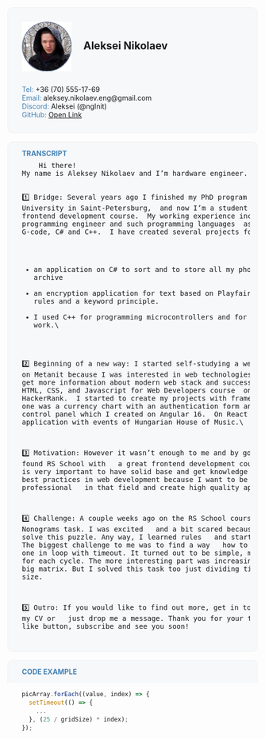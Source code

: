 <div style="display:flex;background-color:#f6f8fa;border:1px solid #f0f0f0;border-bottom:none;border-radius:10px 10px 0 0;padding:28px">
<img width="100px" style="display:inline-block;background:none" src="https://raw.githubusercontent.com/ngInit/Assets/refs/heads/main/cvA.png" alt="CV image">
<h2 style="display:inline-block;margin-top:36px;border:none;margin-left:24px">Aleksei Nikolaev</h2>
</div>
<div style="background-color:#f6f8fa;border:1px solid #f0f0f0;border-top:none;border-radius:0 0 10px 10px;padding: 0 28px 28px;">
<span style="color:steelblue">Tel:</span> <span>+36 (70) 555-17-69</span><br>
<span style="color:steelblue">Email:</span> <span>aleksey.nikolaev.eng@gmail.com</span><br>
<span style="color:steelblue">Discord:</span> Aleksei (@ngInit)<span></span><br>
<span style="color:steelblue">GitHub:</span> <a target="_blank" href="https://github.com/ngInit">Open Link</a><br>
</div>
<br>
<div style="background-color:#f6f8fa;border:1px solid #f0f0f0;border-radius:10px;padding:14px">
<span style="display:inline-block;margin:0 0 8px 14px;font-weight:700;color:steelblue">TRANSCRIPT</span>
<pre style="background:none;padding:0;margin:0 0 0 14px">
    Hi there!
My name is Aleksey Nikolaev and I’m hardware engineer.

1️⃣ Bridge:
    Several years ago I finished my PhD program in ITMO University in Saint-Petersburg,&nbsp;
and now I’m a student of RS School on a frontend development course.&nbsp;
My working experience includes CNC programming engineer and such programming languages&nbsp;
as MP post and G-code, C# and C++.&nbsp;
I have created several projects for myself:
 - an application on C# to sort and to store all my photos to archive
 - an encryption application for text based on Playfair cipher with all rules and 
a keyword principle. 
 - I used C++ for programming microcontrollers and for my scientific work.\

2️⃣ Beginning of a new way:
I started self-studying a web development on Metanit because I was interested in web
technologies. I decided to get more information about modern web stack and
successfully finished HTML, CSS, and Javascript for Web Developers course&nbsp;
on Coursera and HackerRank.&nbsp;
I started to create my projects with frameworks.&nbsp;
The first one was a currency chart with an authentication form and &nbsp;
a users control panel which I created on Angular 16.&nbsp;
On React 18 I created an application with events of Hungarian House of Music.\

3️⃣ Motivation:
However it wasn’t enough to me and by good fortune I found RS School with &nbsp;
a great frontend development course.
For me, it is very important to have solid base and get knowledge about modern &nbsp;
best practices in web development because I want to be high quality professional &nbsp;
in that field and create high quality applications.

4️⃣ Challenge:
A couple weeks ago on the RS School course we got Nonograms task. I was excited &nbsp;
and a bit scared because I have never solve this puzzle. Any way, I learned rules &nbsp;
and started to develop it. The biggest challenge to me was to find a way &nbsp;
how to show cells one by one in loop with timeout. It turned out to be simple,
multiply the time for each cycle. The more interesting part was increasing &nbsp;
the speed for big matrix.
But I solved this task too just dividing time to matrix size.

5️⃣ Outro:
If you would like to find out more, get in touch, download my CV or &nbsp;
just drop me a message.
Thank you for your time!&nbsp;
Hit the like button, subscribe and see you soon!
</pre>
</div>
<br>
<div style="background-color:#f6f8fa;border:1px solid #f0f0f0;border-bottom:none;border-radius:10px 10px 0 0;padding:14px">
<span style="display:inline-block;margin:0 0 0 14px;font-weight:700;color:steelblue">CODE EXAMPLE</span>
</div>

````js
    picArray.forEach((value, index) => {
      setTimeout(() => {
        ...
      }, (25 / gridSize) * index);
    });
````